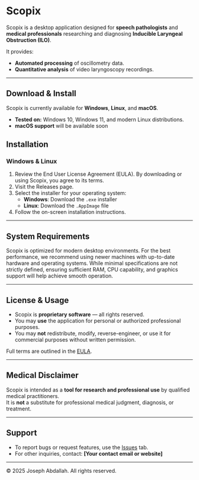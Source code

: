 # Scopix

Scopix is a desktop application designed for **speech pathologists** and **medical professionals** researching and diagnosing **Inducible Laryngeal Obstruction (ILO)**.

It provides:
- **Automated processing** of oscillometry data.
- **Quantitative analysis** of video laryngoscopy recordings.

---

## Download & Install

Scopix is currently available for **Windows**, **Linux**, and **macOS**.

* **Tested on:** Windows 10, Windows 11, and modern Linux distributions.
* **macOS support** will be available soon

## Installation

### Windows & Linux
1. Review the End User License Agreement (EULA). By downloading or using Scopix, you agree to its terms.
2. Visit the Releases page.
3. Select the installer for your operating system:
   - **Windows**: Download the `.exe` installer
   - **Linux**: Download the `.AppImage` file
4. Follow the on-screen installation instructions.

---

##  System Requirements

Scopix is optimized for modern desktop environments. For the best performance, we recommend using newer machines with up-to-date hardware and operating systems. While minimal specifications are not strictly defined, ensuring sufficient RAM, CPU capability, and graphics support will help achieve smooth operation.

---

##  License & Usage
- Scopix is **proprietary software** — all rights reserved.
- You may **use** the application for personal or authorized professional purposes.
- You may **not** redistribute, modify, reverse-engineer, or use it for commercial purposes without written permission.

Full terms are outlined in the [EULA](EULA.md).

---

##  Medical Disclaimer
Scopix is intended as a **tool for research and professional use** by qualified medical practitioners.  
It is **not** a substitute for professional medical judgment, diagnosis, or treatment.

---

##  Support
- To report bugs or request features, use the [Issues](../../issues) tab.
- For other inquiries, contact: **[Your contact email or website]**

---

© 2025 Joseph Abdallah. All rights reserved.
